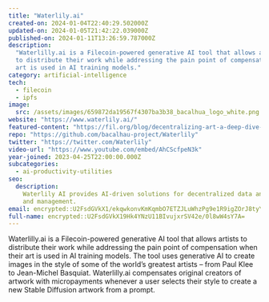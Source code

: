 ```yaml
---
title: "Waterlily.ai"
created-on: 2024-01-04T22:40:29.502000Z
updated-on: 2024-01-05T21:42:22.039000Z
published-on: 2024-01-11T13:26:59.787000Z
description:
  "Waterlilly.ai is a Filecoin-powered generative AI tool that allows artists
  to distribute their work while addressing the pain point of compensation when their
  art is used in AI training models."
category: artificial-intelligence
tech:
  - filecoin
  - ipfs
image:
  src: /assets/images/659872da19567f4307ba3b38_bacalhua_logo_white.png
website: "https://www.waterlily.ai/"
featured-content: "https://fil.org/blog/decentralizing-art-a-deep-dive-into-waterlily-ais-use-of-fvm-and-ai"
repo: "https://github.com/bacalhau-project/Waterlily"
twitter: "https://twitter.com/Waterlily"
video-url: "https://www.youtube.com/embed/AhCScfpeN3k"
year-joined: 2023-04-25T22:00:00.000Z
subcategories:
  - ai-productivity-utilities
seo:
  description:
    Waterlily AI provides AI-driven solutions for decentralized data analysis
    and management.
email: encrypted::U2FsdGVkX1/ekqwkonvKmKqmbO7ETZJLuWhzPg9e1R9igZOrJ8tyYNqkY4Lj3Kpi
full-name: encrypted::U2FsdGVkX19Hk4YNzU11BIvujxrSV42e/0l8wW4sY7A=
---
```


Waterlilly.ai is a Filecoin-powered generative AI tool that allows artists to distribute their work while addressing the pain point of compensation when their art is used in AI training models. The tool uses generative AI to create images in the style of some of the world’s greatest artists – from Paul Klee to Jean-Michel Basquiat. Waterlilly.ai compensates original creators of artwork with micropayments whenever a user selects their style to create a new Stable Diffusion artwork from a prompt.
